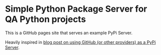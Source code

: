 # Simple Python Package Server for QA Python projects

This is a GitHub pages site that serves an example PyPi Server.

Heavily inspired in [blog post on using GitHub (or other providers) as a PyPi Server](
https://medium.freecodecamp.org/how-to-use-github-as-a-pypi-server-1c3b0d07db2).

